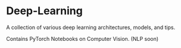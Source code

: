 # Deep-Learning

A collection of various deep learning architectures, models, and tips.

Contains PyTorch Notebooks on Computer Vision. (NLP soon)
